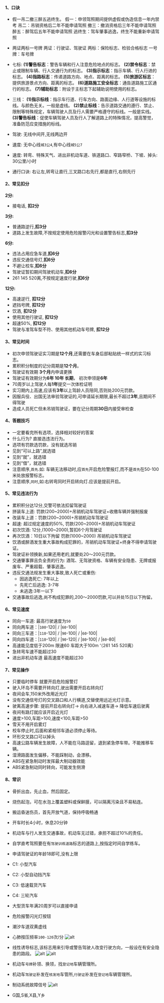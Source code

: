 #### 1、口诀
- 假一吊二撤三醉五逃终生。
假一：申领驾照期间提供虚假或伪造信息一年内禁考
吊二：吊销资格后二年不能申请驾照
撤三：撤消资格后三年不能申请驾照
醉五：醉驾后五年不能申请驾照
逃终生：驾车肇事逃逸，终生不能重新申请驾照

- 两证两标一号牌
两证：行驶证、驾驶证
两标：保险标志、检验合格标志
一号牌：车号牌

- 七标:
**(1)警告标志**：警告车辆和行人注意危险地点的标志。
**(2)禁令标志**：禁止或限制车辆、行人交通行为的标志。
**(3)指示标志**：指示车辆、行人行进的标志。
**(4)指路标志**：传递道路方向、地点、距离的标志。
**(5)旅游区标志**：提供旅游景点方向、距离的标志。
**(6)道路施工安全标志**：通告道路施工区通行的标志。
**(7)辅助标志**：附设于主标志下起辅助说明使用的标志。

- 三线：
**(1)指示标线**：指示车行道、行车方向、路面边缘、人行道等设施的标线。与颜色无关。一般是虚线。
**(2)禁止标线**：告示道路交通的遵行、禁止、限制等特殊规定，车辆驾驶人员及行人需要严格遵守的标线。一般是实线。
**(3)警告标线**：促使车辆驾驶人员及行人了解道路上的特殊情况，提高警觉，准备防范应变措施的标线。

- 驾驶: 无线中间开,无线两边开
- 速度: 无中心线`城3公4`,有中心线`城5公7`
- 速度: 转弯、特殊天气、进出非机动车道、铁道路口、窄路窄桥、下坡、掉头: 30公里/小时
- 通行口诀: 右让左,转弯让直行,三叉路口右先行,都是直行,右侧先行

#### 2、常见扣分
**2分:**
- 接电话, **扣2分**

**3分:**
- 普通路逆行,**扣3分**
- 道路上发生故障,不按规定使用危险报警闪光和设置警告标志,**扣3分**

**6分:**
- 违法占用应急车道,**扣6分**
- 违反交通信号灯,**扣6分**
- 不避让校车,**扣6分**
- 驾驶证暂扣期间驾驶机动车,**扣6分**
- 261 145 520离,不按规定速度行驶,**扣6分**

**12分:**
- 高速逆行, **扣12分**
- 遮挡号牌, **扣12分**
- 饮酒, **扣12分**
- 使用其他行驶证, **扣12分**
- 超速50%, **扣12分**
- 驾驶与准驾车型不符、使用其他机动车号牌, **扣12分**
#### 3、常见时间
- 初次申领驾驶证实习期是**12个月**,还需要在车身后部粘贴统一样式的实习标志。
- 累积积分制度的记分周期是**12个月**。
- 驾驶证有效期 **3个月**内申请更换
- 驾驶证有效期分为**6年 10年 长期**， 初次申领是**6年**
- 70周岁以上驾驶人每**1年**提交一次体检证明
- 实习期内上高速,应该有**3年**以上驾龄人员陪同,否则处200元罚款。
- 因服兵役、出国无法审验驾驶证的,可申请延长期限,最长不超过**3年**,且期间不得驾驶
- 造成人员死亡但未吊销驾驶证，要在记分周期**30日**内接受审检查
#### 4、答题技巧
- 一定要看完所有选项，选择相对较好的答案
- 什么行为? 直接选违法行为。
- 选项有罚款选罚款，没有就选吊销
- 见到“可以上路”,就选错
- 见到“就”，就选错
- 见到“借”，就选错
- 注意顺序,`首先`.如: 车辆无法移动时,应`首先`开启危险警报灯,而不是`首先`在50-100米处放报警标志。
- 注意顺序,`同时`,如:右转弯同时开启转向灯.应该是提前开启。
#### 5、常见违法行为
- 累积积分达12分,交警可依法扣留驾驶证
- 拼装车上道: 罚款(200~2000)+吊销机动车驾驶证+收缴车辆并强制报废
- 改装车上道：罚款(200~2000)+吊销机动车驾驶证
- 超速: 超过规定速度的50%, 罚款(200~2000)+吊销机动车驾驶证
- 初次饮酒: 12分,(1000~2000),暂扣6个月驾驶证
- 再次饮酒：10日以下拘留 罚款(1000~2000) 吊销机动车驾驶证
- 饮酒或醉酒发生重大事故构成犯罪的，吊销机动车驾驶证+终身不得申请驾驶证。
- 驾驶证补领换新,如果还用老的,就要处20～200元罚款。
- 交通肇事罪且负全责的行为: 酒驾、无驾驶资格、车辆有安全隐患、无牌或报废车、严重超载、肇事逃逸。
- 违反交通法规发生重大事故,致人死亡或重伤:
  - 因逃逸死亡: 7年以上
  - 先死亡后逃逸: 3-7年
  - 未逃逸:3年一以下
- 交通事故后逃逸,尚不构成犯罪的,200～2000罚款,可以并处15日以下拘留。
#### 6、常见速度
- 同向一车道: 最高行驶速度为`50`
- 同向两车道：|`100`-120| / |`60`-100|
- 同向三车道：|`110`-120| / |`90`-100| / |`60`-100|
- 同向四车道：|`110`-120| / |`90`-120| / |`80`-100| / |`60`-80|
- 高速能见度低于200m  限速60 车距大于100m ‘（261 145 520离）
- 急转弯车速不能超过30
- 进出非机动车道 最高速度不能超过30

#### 7、常见操作
- 只要临时停车 就要开启危险报警灯
- 驶入环岛不需要开转向灯,驶出需要开启右转向灯
- 夜间会车,150米外改用近光灯
- 没有交通信号灯的交叉路口和人行横道,交替使用远近光灯示意。
- 驶离高速步骤: 提前开启右转向灯-> 向右进入减速车道-> 降低车速后驶离
- 夜间有路灯就应该开启近光灯
- 速度>100,车距>100,速度<100,车距>50
- 雪天不用开启雾灯
- 校车停止时,后面和紧相邻车道必须停止等待。
- 环形交叉路口可以掉头
- 高速公路车辆发生故障，人不能在马路逗留，退到紧急停车带。不能推移车辆。
- 湿滑路面发生偏移，不能踩制动，会漂移。
- ABS在紧急制动时发挥最大制动器效能
- ABS紧急制动同时转向，可能发生侧滑


#### 8、常识
- 骨折出血，先止血，然后固定。
- 烧伤起泡，可在水泡上覆盖塑料或保鲜膜，可以隔离污染且不易粘连。
- 搬运昏迷伤员，首先开放气道，保持呼吸畅通
- 开车时长4小时，休息20分钟
- 机动车与行人发生交通事故，机动车无过错，承担不超过10%的责任。
- 自学直考驾照要在有`驾驶训练道路`标志的道路上,按指定时间自学练车。
- 申请驾驶证的年龄18即可,没有上限
- C1: 小型汽车
- C2: 小型自动挡汽车
- C3: 低速载货汽车
- C4: 三轮汽车
- 大型货车年满20周岁可以直接申请
- 危险报警闪光灯按钮
- 潮汐车道双黄虚线
- 心肺按压频率`100-120`次/分
![alt](./img/000.jpeg)

- 线性诱导标志,该标志用来引导或警告驾驶人改变行驶方向，一般设在有安全隐患的路段。
![alt](./img/001.png)
![alt](./img/001.jpeg)

- 机动车`号牌`补领、换领，找`登记地`车辆管理所。
- 机动车`驾驶证`补发在`核发地`车管所,`行驶证`补发在`登记地`车辆管理所。
- 制动系统故障信号
![alt](./img/002.png)

- G国,S省,X县,Y乡
